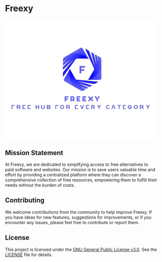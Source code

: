 # Freexy

![Freexy Logo](freexy_image/logo.png)

## Mission Statement

At Freexy, we are dedicated to simplifying access to free alternatives to paid software and websites. Our mission is to save users valuable time and effort by providing a centralized platform where they can discover a comprehensive collection of free resources, empowering them to fulfill their needs without the burden of costs.


## Contributing

We welcome contributions from the community to help improve Freexy. If you have ideas for new features, suggestions for improvements, or if you encounter any issues, please feel free to contribute or report them.

## License

This project is licensed under the [GNU General Public License v3.0](LICENSE). See the [LICENSE](LICENSE) file for details.
